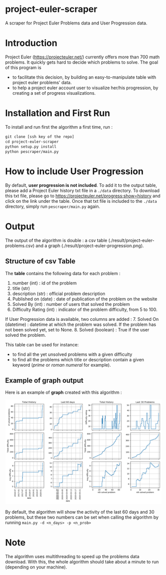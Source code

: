 # project-euler-scraper

A scraper for Project Euler Problems data and User Progression data.

# Introduction

Project Euler (https://projecteuler.net/) currently offers more than 700 math problems. It quickly gets hard to decide which problems to solve. The goal of this program is 
* to facilitate this decision, by building an easy-to-manipulate table with project euler problems' data.
* to help a project euler account user to visualize her/his progression, by creating a set of progress visualizations.


# Installation and First Run

To install and run first the algorithm a first time, run :

```shell
git clone [ssh key of the repo]
cd project-euler-scraper
python setup.py install
python pescraper/main.py
```



# How to include User Progression

By default, **user progression is not included**. To add it to the output table, please add a Project Euler history txt file in a `./data` directory. To download this txt file, please go to https://projecteuler.net/progress;show=history and click on the link under the table. Once that txt file is included to the `./data` directory, simply run `pescraper/main.py` again.


# Output

The output of the algorithm is double : a csv table (./result/project-euler-problems.csv) and a graph (./result/project-euler-progression.png).

## Structure of csv Table

The **table** contains the following data for each problem :
1. number (int) : id of the problem
2. title (str)
3. description (str) : official problem description
4. Published on (date) : date of publication of the problem on the website
5. Solved By (int) : number of users that solved the problem
6. Difficulty Rating (int) : indicator of the problem difficulty, from 5 to 100.

If User Progression data is available, two columns are added :
7. Solved On (datetime) : datetime at which the problem was solved. If the problem has not been solved yet, set to None. 
8. Solved (boolean) : True if the user solved the problem. 

This table can be used for instance:
* to find all the yet unsolved problems with a given difficulty
* to find all the problems which title or description contain a given keyword (*prime* or *roman numeral* for example).

## Example of graph output

Here is an example of **graph** created with this algorithm :

![graph example](img/graph-example.png)

By default, the algorithm will show the activity of the last 60 days and 30 problems, but these two numbers can be set when calling the algorithm by running `main.py -d <n_days> -p <n_prob>`


# Note

The algorithm uses multithreading to speed up the problems data download. With this, the whole algorithm should take about a minute to run (depending on your machine).
